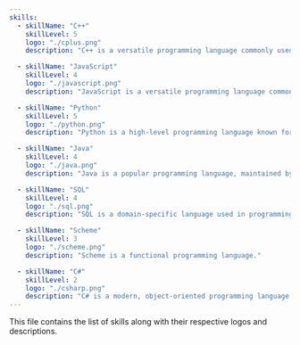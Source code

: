 ```yaml
---
skills:
  - skillName: "C++"
    skillLevel: 5
    logo: "./cplus.png"
    description: "C++ is a versatile programming language commonly used for web development."

  - skillName: "JavaScript"
    skillLevel: 4
    logo: "./javascript.png"
    description: "JavaScript is a versatile programming language commonly used for web development."

  - skillName: "Python"
    skillLevel: 5
    logo: "./python.png"
    description: "Python is a high-level programming language known for its readability and versatility."

  - skillName: "Java"
    skillLevel: 4
    logo: "./java.png"
    description: "Java is a popular programming language, maintained by Oracle."

  - skillName: "SQL"
    skillLevel: 4
    logo: "./sql.png"
    description: "SQL is a domain-specific language used in programming and designed for managing data."

  - skillName: "Scheme"
    skillLevel: 3
    logo: "./scheme.png"
    description: "Scheme is a functional programming language."

  - skillName: "C#"
    skillLevel: 2
    logo: "./csharp.png"
    description: "C# is a modern, object-oriented programming language developed by Microsoft."
---
```


This file contains the list of skills along with their respective logos and descriptions.
